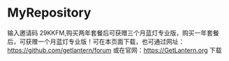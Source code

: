 # MyRepository
输入邀请码 29KKFM,购买两年套餐后可获赠三个月蓝灯专业版，购买一年套餐后，可获赠一个月蓝灯专业版！可在本页面下载，也可通过网址： https://github.com/getlantern/forum
或在官网：https://GetLantern.org 下载
